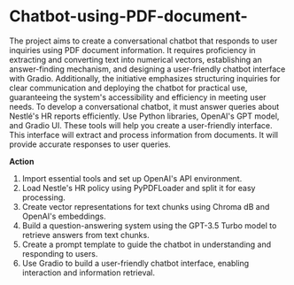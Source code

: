 # Chatbot-using-PDF-document-
The project aims to create a conversational chatbot that responds to user inquiries using PDF document information. 
It requires proficiency in extracting and converting text into numerical vectors, establishing an answer-finding mechanism, and designing a user-friendly chatbot
interface with Gradio. Additionally, the initiative emphasizes structuring inquiries for clear communication and deploying the chatbot for practical use, guaranteeing the system's accessibility and efficiency in meeting user needs. To develop a conversational chatbot, it must answer queries about
Nestlé's HR reports efficiently. Use Python libraries, OpenAI's GPT model, and Gradio UI. These tools will help you create a user-friendly interface. This interface will extract and process information from documents. It will provide accurate responses to user queries. 

**Action**
1. Import essential tools and set up OpenAI's API environment.
2. Load Nestle's HR policy using PyPDFLoader and split it for easy processing.
2. Create vector representations for text chunks using Chroma dB and OpenAI's embeddings.
3. Build a question-answering system using the GPT-3.5 Turbo model to retrieve answers from text chunks.
4. Create a prompt template to guide the chatbot in understanding and responding to users.
5. Use Gradio to build a user-friendly chatbot interface, enabling interaction and information retrieval.
